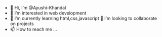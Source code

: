 - 👋 Hi, I’m @Ayushi-Khandal
- 👀 I’m interested in web development
- 🌱 I’m currently learning html,css,javascript
💞️ I’m looking to collaborate on projects
- 📫 How to reach me ...

<!---
Ayushi-Khandal/Ayushi-Khandal is a ✨ special ✨ repository because its `README.md` (this file) appears on your GitHub profile.
You can click the Preview link to take a look at your changes.
--->
